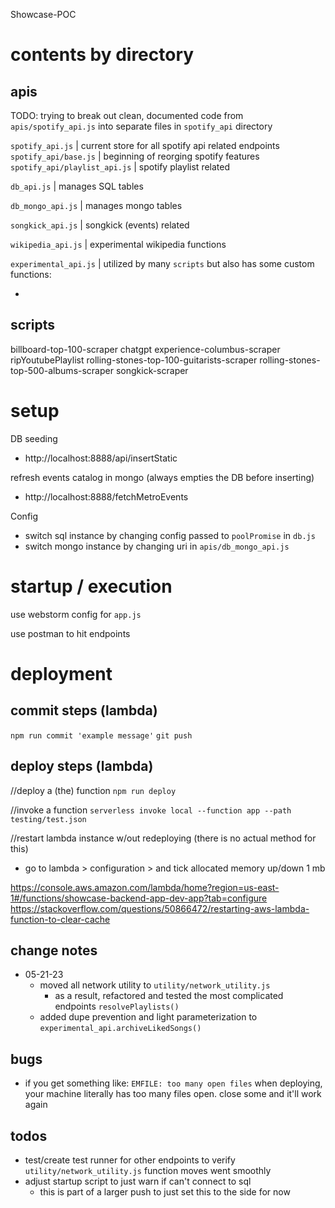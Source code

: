 Showcase-POC

# contents by directory

## apis

TODO: trying to break out clean, documented code from `apis/spotify_api.js` into separate files in `spotify_api` directory

`spotify_api.js` | current store for all spotify api related endpoints
`spotify_api/base.js` | beginning of reorging spotify features
`spotify_api/playlist_api.js` | spotify playlist related

`db_api.js` | manages SQL tables

`db_mongo_api.js` | manages mongo tables

`songkick_api.js` | songkick (events) related

`wikipedia_api.js` | experimental wikipedia functions

`experimental_api.js` | utilized by many `scripts` but also has some custom functions:

-


## scripts

billboard-top-100-scraper
chatgpt
experience-columbus-scraper
ripYoutubePlaylist
rolling-stones-top-100-guitarists-scraper
rolling-stones-top-500-albums-scraper
songkick-scraper

# setup

DB seeding
- http://localhost:8888/api/insertStatic

refresh events catalog in mongo (always empties the DB before inserting)
- http://localhost:8888/fetchMetroEvents

Config
- switch sql instance by changing config passed to `poolPromise` in `db.js`
- switch mongo instance by changing uri in `apis/db_mongo_api.js`

# startup / execution

use webstorm config for `app.js`

use postman to hit endpoints

# deployment

## commit steps (lambda)

`npm run commit 'example message'`
`git push`

## deploy steps (lambda)

//deploy a (the) function
`npm run deploy`

//invoke a function
`serverless invoke local --function app --path testing/test.json`

//restart lambda instance w/out redeploying (there is no actual method for this)
- go to lambda > configuration > and tick allocated memory up/down 1 mb

https://console.aws.amazon.com/lambda/home?region=us-east-1#/functions/showcase-backend-app-dev-app?tab=configure
https://stackoverflow.com/questions/50866472/restarting-aws-lambda-function-to-clear-cache

## change notes

- 05-21-23
    - moved all network utility to `utility/network_utility.js`
        - as a result, refactored and tested the most complicated endpoints `resolvePlaylists()`
    - added dupe prevention and light parameterization to `experimental_api.archiveLikedSongs()` 


## bugs

- if you get something like:  `EMFILE: too many open files` when deploying, your machine literally has too many files open. close some and it'll work again

## todos

- test/create test runner for other endpoints to verify `utility/network_utility.js` function moves went smoothly
- adjust startup script to just warn if can't connect to sql
    - this is part of a larger push to just set this to the side for now


